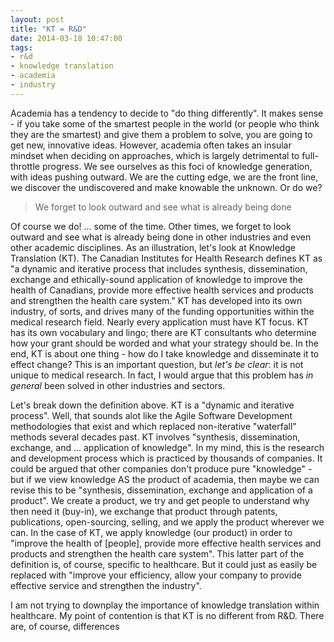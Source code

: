 ```yaml
---
layout: post
title: "KT = R&D"
date: 2014-03-18 10:47:00
tags:
- r&d
- knowledge translation
- academia
- industry
---
```


Academia has a tendency to decide to "do thing differently". It makes sense - if you take some of the smartest people in the world (or people who think they are the smartest) and give them a problem to solve, you are going to get new, innovative ideas. However, academia often takes an insular mindset when deciding on approaches, which is largely detrimental to full-throttle progress. We see ourselves as this foci of knowledge generation, with ideas pushing outward. We are the cutting edge, we are the front line, we discover the undiscovered and make knowable the unknown. Or do we?

> We forget to look outward and see what is already being done

Of course we do! ... some of the time. Other times, we forget to look outward and see what is already being done in other industries and even other academic disciplines. As an illustration, let's look at Knowledge Translation (KT). The Canadian Institutes for Health Research defines KT as "a dynamic and iterative process that includes synthesis, dissemination, exchange and ethically-sound application of knowledge to improve the health of Canadians, provide more effective health services and products and strengthen the health care system." KT has developed into its own industry, of sorts, and drives many of the funding opportunities within the medical research field. Nearly every application must have KT focus. KT has its own vocabulary and lingo; there are KT consultants who determine how your grant should be worded and what your strategy should be. In the end, KT is about one thing - how do I take knowledge and disseminate it to effect change? This is an important question, but _let's be clear_: it is not unique to medical research. In fact, I would argue that this problem has _in general_ been solved in other industries and sectors.

Let's break down the definition above. KT is a "dynamic and iterative process". Well, that sounds alot like the Agile Software Development methodologies that exist and which replaced non-iterative "waterfall" methods several decades past. KT involves "synthesis, dissemination, exchange, and ... application of knowledge". In my mind, this is the research and development process which is practiced by thousands of companies. It could be argued that other companies don't produce pure "knowledge" - but if we view knowledge AS the product of academia, then maybe we can revise this to be "synthesis, dissemination, exchange and application of a product". We create a product, we try and get people to understand why then need it (buy-in), we exchange that product through patents, publications, open-sourcing, selling, and we apply the product wherever we can. In the case of KT, we apply knowledge (our product) in order to "improve the health of [people], provide more effective health services and products and strengthen the health care system". This latter part of the definition is, of course, specific to healthcare. But it could just as easily be replaced with "improve your efficiency, allow your company to provide effective service and strengthen the industry". 

I am not trying to downplay the importance of knowledge translation within healthcare. My point of contention is that KT is no different from R&D. There are, of course, differences